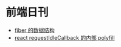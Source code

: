 # 前端日刊

* [fiber 的数据结构](https://github.com/MuYunyun/blog/blob/main/React/Fiber%E6%95%B0%E6%8D%AE%E7%BB%93%E6%9E%84.md)
* [react requestIdleCallback 的内部 polyfill](https://github.com/facebook/react/blob/3019210df2b486416ed94d7b9becffaf254e81c4/src/renderers/shared/ReactDOMFrameScheduling.js#L69-L153)
